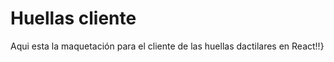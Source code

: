 # Huellas cliente


Aqui esta la maquetación para el cliente de las huellas dactilares en React!!}


